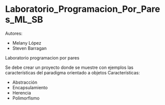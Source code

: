 # Laboratorio_Programacion_Por_Pares_ML_SB

Autores:
- Melany López
- Steven Barragan


Laboratorio programacion por pares

Se debe crear un proyecto donde se muestre con ejemplos las características del paradigma orientado a objetos
Características:
 - Abstracción
 - Encapsulamiento
 - Herencia
 - Polimorfismo
